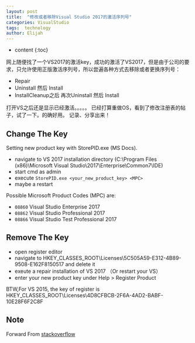 ```yaml
---
layout: post
title:  "修改或者移除Visual Studio 2017的激活序列号"
categories: VisualStudio
tags:  technology
author: Elijah
---
```


* content
{:toc}

网上随便找了一个VS2017的激活key，成功的激活了VS2017，但是由于公司的要求，只允许使用正版激活序列号，所以尝遍各种方式去移除或者更换序列号：




- Repair
- Uninstall 然后 Install
- InstallCleanup之后 再次Uninstall 然后 Install

打开VS之后还是显示已经激活。。。。。
已经打算重做OS，看到了修改注册表的帖子，试了一下。的确好用。
记录、分享出来！

## Change The Key

Setting new product key with StorePID.exe (MS Docs).
* navigate to VS 2017 installation directory 
(C:\Program Files (x86)\Microsoft Visual Studio\2017\Enterprise\Common7\IDE)
* start cmd as admin
* execute `StorePID.exe <your_new_product_key> <MPC>`
* maybe a restart

Possible Microsoft Product Codes (MPC) are:
* `08860` Visual Studio Enterprise 2017
* `08862` Visual Studio Professional 2017
* `08866` Visual Studio Test Professional 2017


## Remove The Key

* open register editor
* navigate to HKEY_CLASSES_ROOT\Licenses\5C505A59-E312-4B89-9508-E162F8150517 and delete it
* exeute a repair installation of VS 2017 （Or restart your VS）
* enter your new product key under Help > Register Product

BTW,For VS 2015, the key of register is
HKEY_CLASSES_ROOT\Licenses\4D8CFBCB-2F6A-4AD2-BABF-10E28F6F2C8F

## Note
Forward From [stackoverflow](https://stackoverflow.com/questions/46731291/how-to-change-visual-studio-2017-license-key)
